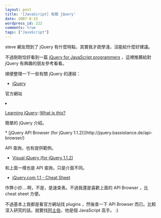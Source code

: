 ```yaml
---
layout: post
title: '[JavaScript] 有關 jQuery'
date: 2007-8-15
wordpress_id: 222
comments: true
tags: ["JavaScript"]
---
```


steve 網友問到了 jQuery 有什麼特點，其實我才疏學淺，沒能給什麼好建議。

不過剛剛恰好看到一篇 [jQuery for JavaScript programmers](http://simonwillison.net/2007/Aug/15/jquery/) ，這裡推薦給對 jQuery 有興趣的朋友參考看看。

順便整理一下一些有關 jQuery 的連結：

* [jQuery](http://jquery.com)

官方網站

<li>

[Learning jQuery](http://www.learningjquery.com/)::<a href="http://www.learningjquery.com/2007/08/what-is-this" rel="bookmark" title="Permanent Link: What is <em>this</em>?">What is <em>this</em>?</a>

簡單的 jQuery 介紹。
</li>
* [jQuery API Browser (for jQuery 1.1.2)](http://jquery.bassistance.de/api-browser/) 

API 查詢，也有提供範例。

* [Visual jQuery (for jQuery 1.1.2)](http://visualjquery.com/)

和上面一樣也是 API 查詢，只是介面不同。

* [jQuery.com 1.1 - Cheat Sheet](http://www.n-bp.com/jquery_cheat_sheet/v11_catalog_extra/)

作弊小抄....啊，不是，是速查表。不過我還是喜歡上面的 API Browser ，比 cheat sheet 方便。



不過基本上我都是看官方網站找 plugins ，然後查一下 API Browser 而已。比較深入研究的話，就要找[阿土伯](http://racklin.blogspot.com/)，他是個 JavaScript 高手。 :) 
